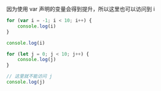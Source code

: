 因为使用 var 声明的变量会得到提升，所以这里也可以访问到 i

```js
for (var i = -1; i < 10; i++) {
    console.log(i)
}

console.log(i)

for (let j = 0; j < 10; j++) {
    console.log(j)
}

// 这里就不能访问 j
console.log(j)
```


